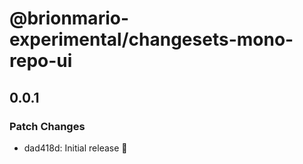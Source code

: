 # @brionmario-experimental/changesets-mono-repo-ui

## 0.0.1

### Patch Changes

- dad418d: Initial release 🚀
